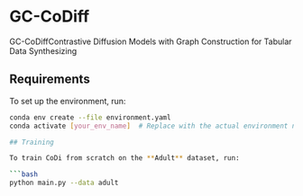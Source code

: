 # GC-CoDiff
GC-CoDiffContrastive Diffusion Models with Graph Construction for Tabular Data Synthesizing
##  Requirements

To set up the environment, run:

```bash
conda env create --file environment.yaml
conda activate [your_env_name]  # Replace with the actual environment name specified in environment.yaml

## Training

To train CoDi from scratch on the **Adult** dataset, run:

```bash
python main.py --data adult


